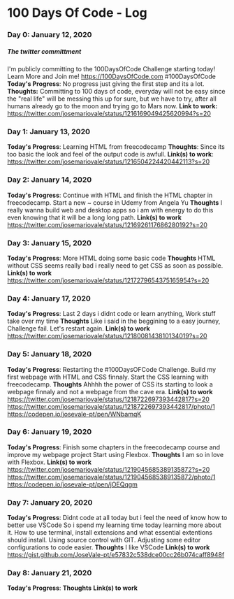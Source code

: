 # 100 Days Of Code - Log

### Day 0: January 12, 2020
##### The twitter committment
I'm publicly committing to the 100DaysOfCode Challenge starting today! 
Learn More and Join me! https://100DaysOfCode.com #100DaysOfCode
**Today's Progress**: No progress just giving the first step and its a lot.
**Thoughts:** 
Committing to 100 days of code, everyday will not be easy since the "real life" will
be messing this up for sure, but we have to try, after all humans already go to the moon and trying
go to Mars now.
**Link to work:**   https://twitter.com/josemariovale/status/1216169049425620994?s=20

### Day 1: January 13, 2020
**Today's Progress**: Learning HTML from freecodecamp
**Thoughts**: 
Since its too basic the look and feel of the output code is awfull.
**Link(s) to work**: https://twitter.com/josemariovale/status/1216504224420442113?s=20

### Day 2: January 14, 2020
**Today's Progress**: Continue with HTML and finish the HTML chapter in freecodecamp. Start a new ~
course in Udemy from Angela Yu
**Thoughts** 
I really wanna build web and desktop apps so i am with energy to do this even knowing 
that it will be a long long path.
**Link(s) to work** https://twitter.com/josemariovale/status/1216926117686280192?s=20

### Day 3: January 15, 2020
**Today's Progress**: More HTML doing some basic code
**Thoughts** 
HTML without CSS seems really bad i really need to get CSS as soon as possible.
**Link(s) to work** https://twitter.com/josemariovale/status/1217279654375165954?s=20

### Day 4: January 17, 2020
**Today's Progress**: Last 2 days i didnt code or learn anything, Work stuff take over my time
**Thoughts** 
Like i said in the beggining to a easy journey, Challenge fail. Let's restart again.
**Link(s) to work** https://twitter.com/josemariovale/status/1218008143810134019?s=20

### Day 5: January 18, 2020
**Today's Progress**: Restarting the #100DaysOFCode Challenge. Build my first webpage with HTML and 
CSS finnaly. Start the CSS learning with freecodecamp. 
**Thoughts** 
Ahhhh the power of CSS its starting to look a webpage finnaly and not a webpage from
the cave era.
**Link(s) to work** https://twitter.com/josemariovale/status/1218722697393442817?s=20
                    https://twitter.com/josemariovale/status/1218722697393442817/photo/1
                    https://codepen.io/josevale-pt/pen/WNbamqK

### Day 6: January 19, 2020
**Today's Progress**: Finish some chapters in the freecodecamp course and improve my webpage project
Start using Flexbox. 
**Thoughts** 
I am so in love with Flexbox.
**Link(s) to work** https://twitter.com/josemariovale/status/1219045685389135872?s=20
                    https://twitter.com/josemariovale/status/1219045685389135872/photo/1
                    https://codepen.io/josevale-pt/pen/jOEQqgm

### Day 7: January 20, 2020
**Today's Progress**: Didnt code at all today but i feel the need of know how to better use VSCode
So i spend my learning time today learning more about it. How to use terminal, install extensions 
and what essential extentions should install. Using source control with GIT. Adjusting some editor
configurations to code easier.
**Thoughts** 
I like VSCode
**Link(s) to work** https://gist.github.com/JoseVale-pt/e57832c538dce00cc26b074caff8948f
                    

### Day 8: January 21, 2020
**Today's Progress**: 
**Thoughts** 
**Link(s) to work**